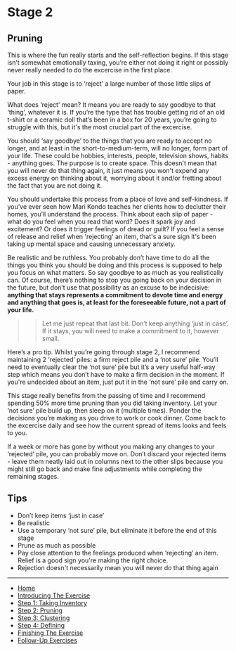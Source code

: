 # Stage 2
## Pruning

This is where the fun really starts and the self-reflection begins.  If this stage isn’t somewhat emotionally taxing, you’re either not doing it right or possibly never really needed to do the excercise in the first place.

Your job in this stage is to ‘reject’ a large number of those little slips of paper.

What does ‘reject’ mean? It means you are ready to say goodbye to that ‘thing’, whatever it is.  If you’re the type that has trouble getting rid of an old t-shirt or a ceramic doll that’s been in a box for 20 years, you’re going to struggle with this, but it's the most crucial part of the excercise.

You should ‘say goodbye’ to the things that you are ready to accept no longer, and at least in the short-to-medium-term, will no longer, form part of your life.  These could be hobbies, interests, people, television shows, habits - anything goes.  The purpose is to create space. This doesn't mean that you will never do that thing again, it just means you won't expend any excess energy on thinking about it, worrying about it and/or fretting about the fact that you are not doing it.

You should undertake this process from a place of love and self-kindness.  If you’ve ever seen how Mari Kondo teaches her clients how to declutter their homes, you’ll understand the process.  Think about each slip of paper - what do you feel when you read that word? Does it spark joy and excitement? Or does it trigger feelings of dread or guilt? If you feel a sense of release and relief when 'rejecting' an item, that's a sure sign it's been taking up mental space and causing unnecessary anxiety.

Be realistic and be ruthless.  You probably don’t have time to do all the things you think you should be doing and this process is supposed to help you focus on what matters.  So say goodbye to as much as you realistically can.  Of course, there’s nothing to stop you going back on your decision in the future, but don’t use that possibility as an excuse to be indecisive: **anything that stays represents a commitment to devote time and energy and anything that goes is, at least for the foreseeable future, not a part of your life.**

>> Let me just repeat that last bit.  Don’t keep anything ‘just in case’.  If it stays, you will need to make a commitment to it, however small.

Here’s a pro tip.  Whilst you’re going through stage 2, I recommend maintaining 2 ‘rejected’ piles: a firm reject pile and a ‘not sure’ pile.  You’ll need to eventually clear the ‘not sure’ pile but it’s a very useful half-way step which means you don’t have to make a firm decision in the moment.  If you're undecided about an item, just put it in the ‘not sure’ pile and carry on.

This stage really benefits from the passing of time and I recommend spending 50% more time pruning than you did taking inventory.  Let your ‘not sure’ pile build up, then sleep on it (multiple times).  Ponder the decisions you’re making as you drive to work or cook dinner.  Come back to the excercise daily and see how the current spread of items looks and feels to you.

If a week or more has gone by without you making any changes to your ‘rejected’ pile, you can probably move on.  Don’t discard your rejected items - leave them neatly laid out in columns next to the other slips because you might still go back and make fine adjustments while completing the remaining stages.

## Tips

- Don’t keep items ‘just in case’
- Be realistic
- Use a temporary ‘not sure’ pile, but eliminate it before the end of this stage
- Prune as much as possible
- Pay close attention to the feelings produced when ‘rejecting’ an item. Relief is a good sign you're making the right choice.
- Rejection doesn't necessarily mean you will never do that thing again

---
- [Home](/functional-clustering)
- [Introducing The Exercise](/functional-clustering/intro)
- [Step 1: Taking Inventory](/functional-clustering/step1)
- [Step 2: Pruning](/functional-clustering/step2)
- [Step 3: Clustering](/functional-clustering/step3)
- [Step 4: Defining](/functional-clustering/step4)
- [Finishing The Exercise](/functional-clustering/finishing)
- [Follow-Up Exercises](/functional-clustering/follow-up)
